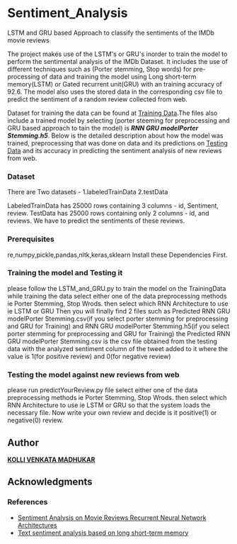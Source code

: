# Sentiment_Analysis
LSTM and GRU based Approach to classify the sentiments of the IMDb movie reviews

The project makes use of the LSTM's or GRU's 
inorder to train the model to perform the sentimental analysis of the IMDb Dataset.
It includes the use of different techniques such as (Porter stemming, Stop words) for pre-processing of data and training the model using  Long short-term memory(LSTM) or Gated recurrent unit(GRU) with an training accuracy of 92.6.
The model also uses the stored data in the corresponding csv file to predict the sentiment of a random review collected from web.

  Dataset for training the data can be found at [Training Data](https://drive.google.com/file/d/1O72Wo3BKxfytcqwE27_EL4ofHn99tcps/view?usp=sharing).The files also include a trained model by selecting (porter steeming for preprocessing and GRU based approach to tain the model) is **_RNN GRU modelPorter Stemming.h5_**. Below is the detailed description about how the model was trained, preprocessing that was done on data and its predictions on [Testing Data](https://drive.google.com/file/d/1-uMKaMsp6QY8NdsMXxmh1dTl6hlfgtAk/view?usp=sharing) and its accuracy in predicting the sentiment analysis of new reviews from web.
  
  ### Dataset 
  There are Two datasets - 
  1.labeledTrainData
  2.testData
  
  LabeledTrainData has 25000 rows containing 3 columns - id, Sentiment, review.
  TestData has 25000 rows containing only 2 columns - id, and reviews. We have to predict the sentiments of these reviews.
   
  ### Prerequisites
  re,numpy,pickle,pandas,nltk,keras,sklearn
  Install these Dependencies First.
  
  ### Training the model and Testing it
  please follow the LSTM_and_GRU.py to train the model on the TrainingData
  while training the data select either one of the data preprocessing methods ie Porter Stemming, Stop Wrods.
  then select which RNN Architecture to use ie LSTM or GRU
  Then you will finally find 2 files such as Predicted RNN GRU modelPorter Stemming.csv(if you select porter stemming for preprocessing and GRU for Training) and RNN GRU modelPorter Stemming.h5(if you select porter stemming for preprocessing and GRU for Training) the Predicted RNN GRU modelPorter Stemming.csv is the csv file obtained from the testing data with the analyzed sentiment column of the tweet added to it where the value is 1(for positive review) and 0(for negative review)
  ### Testing the model against new reviews from web 
  please run predictYourReview.py file 
  select either one of the data preprocessing methods ie Porter Stemming, Stop Wrods.
  then select which RNN Architecture to use ie LSTM or GRU so that the system loads the necessary file.
  Now write your own review and decide is it positive(1) or negative(0) review.
  
## Author

**[KOLLI VENKATA MADHUKAR ](https://www.linkedin.com/in/madhukar-kolli-2a512916b/)**

## Acknowledgments
### References
- [Sentiment Analysis on Movie Reviews Recurrent Neural Network Architectures](https://cs224d.stanford.edu/reports/TimmarajuAditya.pdf)
- [Text sentiment analysis based on long short-term memory](https://ieeexplore.ieee.org/document/7778967)


